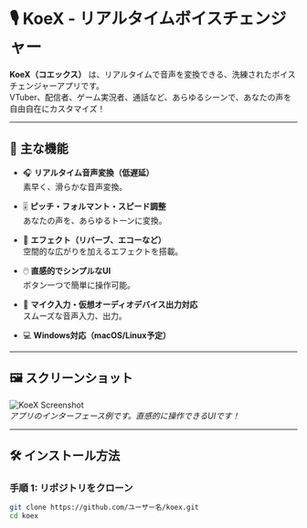 # 🎙️ **KoeX** - リアルタイムボイスチェンジャー

**KoeX（コエックス）** は、リアルタイムで音声を変換できる、洗練されたボイスチェンジャーアプリです。  
VTuber、配信者、ゲーム実況者、通話など、あらゆるシーンで、あなたの声を自由自在にカスタマイズ！

---

## 🚀 **主な機能**

- 🎧 **リアルタイム音声変換（低遅延）**  
  素早く、滑らかな音声変換。
  
- 🎚️ **ピッチ・フォルマント・スピード調整**  
  あなたの声を、あらゆるトーンに変換。

- 🎵 **エフェクト（リバーブ、エコーなど）**  
  空間的な広がりを加えるエフェクトを搭載。

- 🖱️ **直感的でシンプルなUI**  
  ボタン一つで簡単に操作可能。

- 🎤 **マイク入力・仮想オーディオデバイス出力対応**  
  スムーズな音声入力、出力。

- 💻 **Windows対応（macOS/Linux予定）**

---

## 🖼️ **スクリーンショット**

![KoeX Screenshot](https://example.com/screenshot.png)  
*アプリのインターフェース例です。直感的に操作できるUIです！*

---

## 🛠️ **インストール方法**

### **手順 1: リポジトリをクローン**

```bash
git clone https://github.com/ユーザー名/koex.git
cd koex
